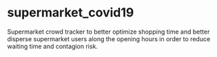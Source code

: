 # supermarket_covid19
Supermarket crowd tracker to better optimize shopping time and better disperse supermarket users along the opening hours in order to reduce waiting time and contagion risk.
